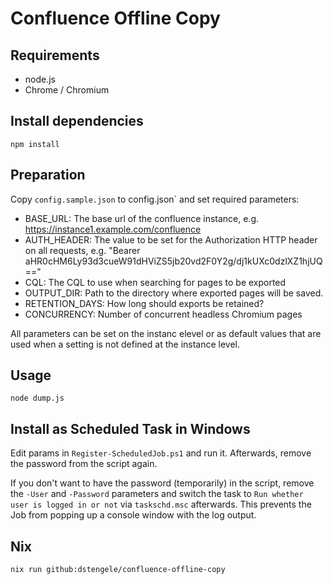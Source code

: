 # Confluence Offline Copy

## Requirements
* node.js
* Chrome / Chromium

## Install dependencies
```shell
npm install
```

## Preparation
Copy `config.sample.json` to config.json` and set required parameters:
* BASE_URL: The base url of the confluence instance, e.g. https://instance1.example.com/confluence
* AUTH_HEADER: The value to be set for the Authorization HTTP header on all requests, e.g. "Bearer aHR0cHM6Ly93d3cueW91dHViZS5jb20vd2F0Y2g/dj1kUXc0dzlXZ1hjUQ=="
* CQL: The CQL to use when searching for pages to be exported
* OUTPUT_DIR: Path to the directory where exported pages will be saved.
* RETENTION_DAYS: How long should exports be retained?
* CONCURRENCY: Number of concurrent headless Chromium pages

All parameters can be set on the instanc elevel or as default values that are
used when a setting is not defined at the instance level.

## Usage
```shell
node dump.js
```

## Install as Scheduled Task in Windows
Edit params in `Register-ScheduledJob.ps1` and run it. Afterwards, remove the
password from the script again.

If you don't want to have the password (temporarily) in the script, remove the
`-User` and `-Password` parameters and switch the task to `Run whether user is
logged in or not` via `taskschd.msc` afterwards. This prevents the Job from
popping up a console window with the log output.

## Nix
```shell
nix run github:dstengele/confluence-offline-copy
```
